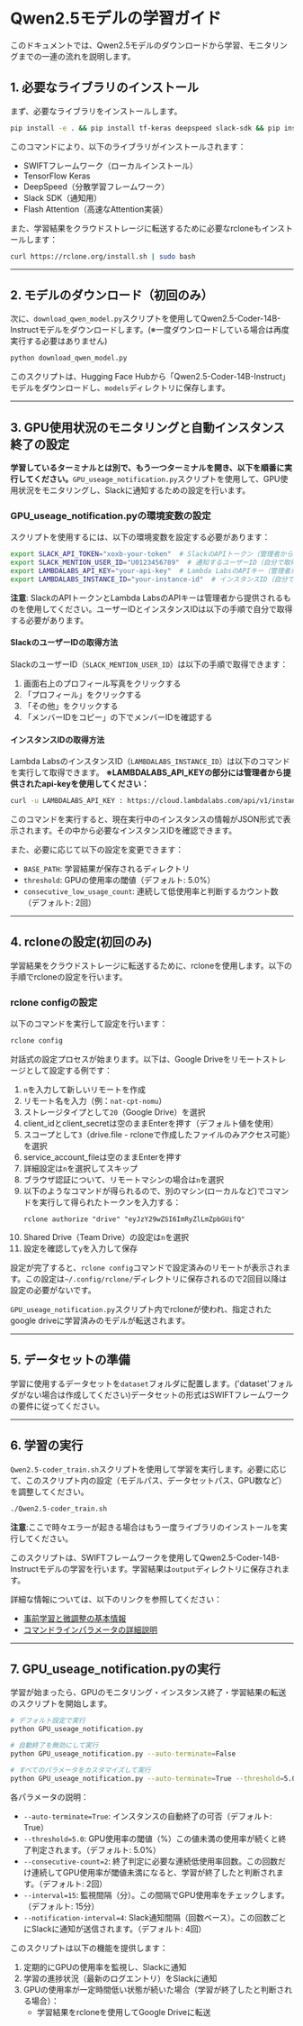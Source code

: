 # Qwen2.5モデルの学習ガイド

このドキュメントでは、Qwen2.5モデルのダウンロードから学習、モニタリングまでの一連の流れを説明します。

## 1. 必要なライブラリのインストール

まず、必要なライブラリをインストールします。

```bash
pip install -e . && pip install tf-keras deepspeed slack-sdk && pip install flash-attn --no-build-isolation
```

このコマンドにより、以下のライブラリがインストールされます：
- SWIFTフレームワーク（ローカルインストール）
- TensorFlow Keras
- DeepSpeed（分散学習フレームワーク）
- Slack SDK（通知用）
- Flash Attention（高速なAttention実装）

また、学習結果をクラウドストレージに転送するために必要なrcloneもインストールします：

```bash
curl https://rclone.org/install.sh | sudo bash
```

---

## 2. モデルのダウンロード（初回のみ）

次に、`download_qwen_model.py`スクリプトを使用してQwen2.5-Coder-14B-Instructモデルをダウンロードします。(※一度ダウンロードしている場合は再度実行する必要はありません)

```bash
python download_qwen_model.py
```

このスクリプトは、Hugging Face Hubから「Qwen2.5-Coder-14B-Instruct」モデルをダウンロードし、`models`ディレクトリに保存します。

---

## 3. GPU使用状況のモニタリングと自動インスタンス終了の設定

**学習しているターミナルとは別で、もう一つターミナルを開き、以下を順番に実行してください。**`GPU_useage_notification.py`スクリプトを使用して、GPU使用状況をモニタリングし、Slackに通知するための設定を行います。

### GPU_useage_notification.pyの環境変数の設定

スクリプトを使用するには、以下の環境変数を設定する必要があります：

```bash
export SLACK_API_TOKEN="xoxb-your-token"  # SlackのAPIトークン（管理者から提供されるものを使用）
export SLACK_MENTION_USER_ID="U0123456789"  # 通知するユーザーID（自分で取得）
export LAMBDALABS_API_KEY="your-api-key"  # Lambda LabsのAPIキー（管理者から提供されるものを使用）
export LAMBDALABS_INSTANCE_ID="your-instance-id"  # インスタンスID（自分で取得）
```

**注意**: SlackのAPIトークンとLambda LabsのAPIキーは管理者から提供されるものを使用してください。ユーザーIDとインスタンスIDは以下の手順で自分で取得する必要があります。


#### SlackのユーザーIDの取得方法

SlackのユーザーID（`SLACK_MENTION_USER_ID`）は以下の手順で取得できます：

1. 画面右上のプロフィール写真をクリックする
2. 「プロフィール」をクリックする
3. 「その他」をクリックする
4. 「メンバーIDをコピー」の下でメンバーIDを確認する


#### インスタンスIDの取得方法

Lambda LabsのインスタンスID（`LAMBDALABS_INSTANCE_ID`）は以下のコマンドを実行して取得できます。
**※LAMBDALABS_API_KEYの部分には管理者から提供されたapi-keyを使用してください：**

```bash
curl -u LAMBDALABS_API_KEY : https://cloud.lambdalabs.com/api/v1/instances
```

このコマンドを実行すると、現在実行中のインスタンスの情報がJSON形式で表示されます。その中から必要なインスタンスIDを確認できます。

また、必要に応じて以下の設定を変更できます：

- `BASE_PATH`: 学習結果が保存されるディレクトリ
- `threshold`: GPUの使用率の閾値（デフォルト: 5.0%）
- `consecutive_low_usage_count`: 連続して低使用率と判断するカウント数（デフォルト: 2回）

---

## 4. rcloneの設定(初回のみ)

学習結果をクラウドストレージに転送するために、rcloneを使用します。以下の手順でrcloneの設定を行います。

### rclone configの設定

以下のコマンドを実行して設定を行います：

```bash
rclone config
```

対話式の設定プロセスが始まります。以下は、Google Driveをリモートストレージとして設定する例です：

1. `n`を入力して新しいリモートを作成
2. リモート名を入力（例：`nat-cpt-nomu`）
3. ストレージタイプとして`20`（Google Drive）を選択
4. client_idとclient_secretは空のままEnterを押す（デフォルト値を使用）
5. スコープとして`3`（drive.file - rcloneで作成したファイルのみアクセス可能）を選択
6. service_account_fileは空のままEnterを押す
7. 詳細設定は`n`を選択してスキップ
8. ブラウザ認証について、リモートマシンの場合は`n`を選択
9. 以下のようなコマンドが得られるので、別のマシン(ローカルなど)でコマンドを実行して得られたトークンを入力する：
   ```
   rclone authorize "drive" "eyJzY29wZSI6ImRyZlLmZpbGUifQ"
   ```
10. Shared Drive（Team Drive）の設定は`n`を選択
11. 設定を確認して`y`を入力して保存

設定が完了すると、`rclone config`コマンドで設定済みのリモートが表示されます。この設定は`~/.config/rclone/`ディレクトリに保存されるので2回目以降は設定の必要がないです。

`GPU_useage_notification.py`スクリプト内でrcloneが使われ、指定されたgoogle driveに学習済みのモデルが転送されます。

---

## 5. データセットの準備

学習に使用するデータセットを`dataset`フォルダに配置します。('dataset'フォルダがない場合は作成してください)データセットの形式はSWIFTフレームワークの要件に従ってください。

---

## 6. 学習の実行

`Qwen2.5-coder_train.sh`スクリプトを使用して学習を実行します。必要に応じて、このスクリプト内の設定（モデルパス、データセットパス、GPU数など）を調整してください。

```bash
./Qwen2.5-coder_train.sh
```
**注意**:ここで時々エラーが起きる場合はもう一度ライブラリのインストールを実行してください。

このスクリプトは、SWIFTフレームワークを使用してQwen2.5-Coder-14B-Instructモデルの学習を行います。学習結果は`output`ディレクトリに保存されます。

詳細な情報については、以下のリンクを参照してください：
- [事前学習と微調整の基本情報](/docs/source_en/Instruction/Pre-training-and-Fine-tuning.md)
- [コマンドラインパラメータの詳細説明](/docs/source_en/Instruction/Command-line-parameters.md)

---

## 7. GPU_useage_notification.pyの実行

学習が始まったら、GPUのモニタリング・インスタンス終了・学習結果の転送のスクリプトを開始します。

```bash
# デフォルト設定で実行
python GPU_useage_notification.py

# 自動終了を無効にして実行
python GPU_useage_notification.py --auto-terminate=False

# すべてのパラメータをカスタマイズして実行
python GPU_useage_notification.py --auto-terminate=True --threshold=5.0 --consecutive-count=2 --interval=15 --notification-interval=4
```

各パラメータの説明：
- `--auto-terminate=True`: インスタンスの自動終了の可否（デフォルト: True）
- `--threshold=5.0`: GPU使用率の閾値（%）この値未満の使用率が続くと終了判定されます。（デフォルト: 5.0%）
- `--consecutive-count=2`: 終了判定に必要な連続低使用率回数。この回数だけ連続してGPU使用率が閾値未満になると、学習が終了したと判断されます。（デフォルト: 2回）
- `--interval=15`: 監視間隔（分）。この間隔でGPU使用率をチェックします。（デフォルト: 15分）
- `--notification-interval=4`: Slack通知間隔（回数ベース）。この回数ごとにSlackに通知が送信されます。（デフォルト: 4回）

このスクリプトは以下の機能を提供します：

1. 定期的にGPUの使用率を監視し、Slackに通知
2. 学習の進捗状況（最新のログエントリ）をSlackに通知
3. GPUの使用率が一定時間低い状態が続いた場合（学習が終了したと判断される場合）：
   - 学習結果をrcloneを使用してGoogle Driveに転送
